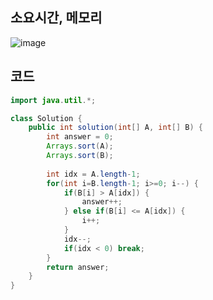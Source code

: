 ## 소요시간, 메모리
![image](https://github.com/Morning-Algorithm-Study-2023/Algorithm/assets/83942393/18911f14-a331-4a33-bb2c-99b2879e38b9)

## 코드
```Java
import java.util.*;

class Solution {
    public int solution(int[] A, int[] B) {
        int answer = 0;
        Arrays.sort(A);
        Arrays.sort(B);
        
        int idx = A.length-1;
        for(int i=B.length-1; i>=0; i--) {
            if(B[i] > A[idx]) {
                answer++;
            } else if(B[i] <= A[idx]) {
                i++;
            }
            idx--;
            if(idx < 0) break;
        }
        return answer;
    }
}
```
